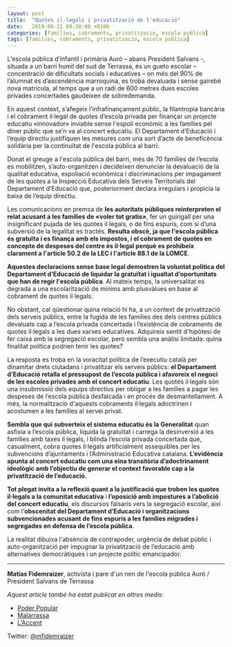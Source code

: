 ```yaml
---
layout: post
title:  "Quotes il·legals i privatització de l'educació"
date:   2019-06-21 09:30:00 +0100
categories: [families, cobraments, privatitzacio, escola publica]
tags: [families, cobraments, privatitzacio, escola publica]
---
```


L'escola pública d’infantil i primària Auró – abans President Salvans -, situada a un barri humil del sud de Terrassa, és un gueto escolar – concentració de dificultats socials i educatives – on més del 90% de l’alumnat és d’ascendència marroquina, es troba devaluada i sense gairebé nova matrícula, al temps que a un radi de 600 metres dues escoles privades concertades gaudeixen de sobredemanda.

En aquest context, s’afegeix l’infrafinançament públic, la filantropia bancària i el cobrament il·legal de quotes d’escola privada per finançar un projecte educatiu «innovador» inviable sense l'espoli econòmic a les famílies pel diner públic que se’n va al concert educatiu. El Departament d’Educació i l’equip directiu justifiquen les mesures com una sort d’acte de beneficència solidària per la continuïtat de l'escola pública al barri.

Donat el greuge a l'escola pública del barri, més de 70 famílies de l’escola es mobilitzen, s’auto-organitzen i decideixen denunciar la devaluació de la qualitat educativa, espoliació econòmica i discriminacions per impagament de les quotes a la Inspecció Educativa dels Serveis Territorials del Departament d’Educació que, posteriorment declara irregulars i propicia la baixa de l’equip directiu.

Les comunicacions en premsa de **les autoritats públiques reinterpreten el relat acusant a les famílies de «voler tot gratis»**, fer un guirigall per una insignificant pujada de les quotes il·legals, o de fins espuris, com si d’una subversió de la legalitat es tractés. **Resulta obscè, ja que l'escola pública és gratuïta i es finança amb els impostos, i el cobrament de quotes en concepte de despeses del centre és il·legal perquè es prohibeix clarament a l'article 50.2 de la LEC i l'article 88.1 de la LOMCE**.

**Aquestes declaracions sense base legal demostren la voluntat política del Departament d’Educació de liquidar la gratuïtat i igualtat d’oportunitats que han de regir l'escola pública**. Al mateix temps, la universalitat es degrada a una escolarització de mínims amb plusvàlues en base al cobrament de quotes il·legals.

No obstant, cal qüestionar quina relació hi ha, a un context de privatització dels serveis públics, entre la fugida de les famílies des dels centres públics devaluats cap a l’escola privada concertada i l’existència de cobraments de quotes il·legals a les dues xarxes educatives. Adquireix sentit d'hipòtesi de fer caixa amb la segregació escolar, però sembla una anàlisi limitada: quina finalitat política podrien tenir les quotes?

La resposta es troba en la voracitat política de l’executiu català per dinamitar drets ciutadans i privatitzar els serveis públics: **el Departament d’Educació retalla el pressupost de l’escola pública i afavoreix el negoci de les escoles privades amb el concert educatiu**. Les quotes il·legals són una insubmissió dels equips directius per obligar a les famílies a pagar les despeses de l’escola pública desfalcada i en procés de desmantellament. A més, la normalització d'aquests cobraments il·legals adoctrinen i acostumen a les famílies al servei privat.

**Sembla que qui subverteix el sistema educatiu és la Generalitat** quan asfixia a l’escola pública, liquida la gratuïtat i carrega la desinversió a les famílies amb taxes il·legals, i blinda l’escola privada concertada que, casualment, cobra quotes il·legals artificialment assequibles per les subvencions d’ajuntaments i l’Administració Educativa catalana. **L’evidència apunta al concert educatiu com una eina transitòria d’adoctrinament ideològic amb l’objectiu de generar el context favorable cap a la privatització de l’educació.**

**Tot plegat invita a la reflexió quant a la justificació que troben les quotes il·legals a la comunitat educativa** i **l’oposició amb impostures a l’abolició del concert educatiu**, els discursos falsaris vers la segregació escolar, així com l’**obscenitat del Departament d’Educació i organitzacions subvencionades acusant de fins espuris a les famílies migrades i segregades en defensa de l’escola pública**.

La realitat dibuixa l'absència de contrapoder, urgència de debat públic i auto-organització per impugnar la privatització de l’educació amb alternatives democràtiques i un projecte polític emancipador.

---

**Matías Fidemraizer**, activista i pare d'un nen de l'escola pública Auró / President Salvans de Terrassa

*Aquest article també ha estat publicat en altres medis:*
- [Poder Popular](https://poderpopular.info/2019/06/14/cuotas-y-privatizacion-de-la-educacion)
- [Malarrassa](https://malarrassa.cat/2019/06/26/matias-fidemraizer-quotes-i-privatitzacio-de-leducacio-el-cas-de-lescola-auro)
- [L'Accent](https://laccent.cat/quotes-i-privatitzacio-de-leducacio-el-cas-de-lescola-auro)

Twitter: [@mfidemraizer](https://twitter.com/mfidemraizer)
